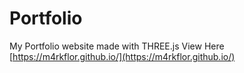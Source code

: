 # Portfolio

My Portfolio website made with THREE.js View Here [https://m4rkflor.github.io/](https://m4rkflor.github.io/)